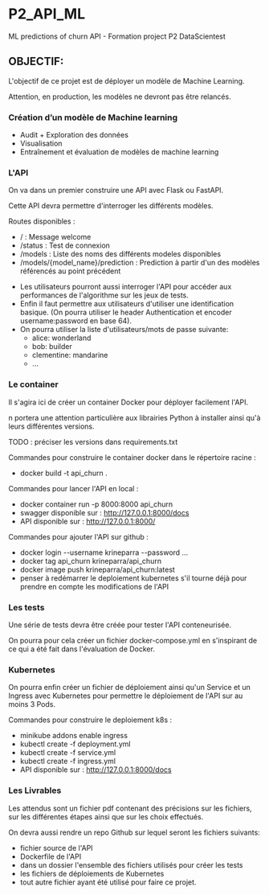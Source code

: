 # P2_API_ML
ML predictions of churn API - Formation project P2 DataScientest

## OBJECTIF:
L'objectif de ce projet est de déployer un modèle de Machine Learning. 

Attention, en production, les modèles ne devront pas être relancés.

### Création d’un modèle de Machine learning
* Audit + Exploration des données
* Visualisation
* Entraînement et évaluation de modèles de machine learning

### L'API
On va dans un premier construire une API avec Flask ou FastAPI.

Cette API devra permettre d'interroger les différents modèles. 

Routes disponibles :
* / : Message welcome
* /status : Test de connexion
* /models : Liste des noms des différents modeles disponibles
* /models/{model_name}/prediction : Prediction à partir d'un des modèles référencés au point précédent
- Les utilisateurs pourront aussi interroger l'API pour accéder aux performances de l'algorithme sur les jeux de tests.
- Enfin il faut permettre aux utilisateurs d'utiliser une identification basique. (On pourra utiliser le header Authentication et encoder username:password en base 64).
- On pourra utiliser la liste d'utilisateurs/mots de passe suivante:
  - alice: wonderland
  - bob: builder
  - clementine: mandarine
  - ...

### Le container
Il s'agira ici de créer un container Docker pour déployer facilement l'API. 

n portera une attention particulière aux librairies Python à installer ainsi qu'à leurs différentes versions.  

TODO : préciser les versions dans requirements.txt


Commandes pour construire le container docker dans le répertoire racine :
* docker build -t api_churn .


Commandes pour lancer l'API en local :
* docker container run -p 8000:8000 api_churn
* swagger disponible sur : http://127.0.0.1:8000/docs
* API disponible sur : http://127.0.0.1:8000/


Commandes pour ajouter l'API sur github :
* docker login --username krineparra --password ...
* docker tag api_churn krineparra/api_churn
* docker image push krineparra/api_churn:latest
* penser à redémarrer le deploiement kubernetes s'il tourne déjà pour prendre en compte les modifications de l'API


### Les tests
Une série de tests devra être créée pour tester l'API conteneurisée. 

On pourra pour cela créer un fichier docker-compose.yml en s'inspirant de ce qui a été fait dans l'évaluation de Docker.

### Kubernetes
On pourra enfin créer un fichier de déploiement ainsi qu'un Service et un Ingress avec Kubernetes pour permettre le déploiement de l'API sur au moins 3 Pods.

Commandes pour construire le deploiement k8s :
* minikube addons enable ingress
* kubectl create -f deployment.yml
* kubectl create -f service.yml
* kubectl create -f ingress.yml
* API disponible sur : http://127.0.0.1:8000/docs

### Les Livrables
Les attendus sont un fichier pdf contenant des précisions sur les fichiers, sur les différentes étapes ainsi que sur les choix effectués. 

On devra aussi rendre un repo Github sur lequel seront les fichiers suivants:
* fichier source de l'API
* Dockerfile de l'API
* dans un dossier l'ensemble des fichiers utilisés pour créer les tests
* les fichiers de déploiements de Kubernetes
* tout autre fichier ayant été utilisé pour faire ce projet.